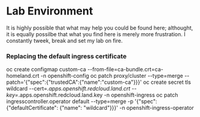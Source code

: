 # Lab Environment
It is highly possible that what may help you could be found here; althought, it is equally possilbe
that what you find here is merely more frustration. I constantly tweek, break and set my lab on fire.

### Replacing the default ingress certificate 
oc create configmap custom-ca --from-file=ca-bundle.crt=ca-homeland.crt -n openshift-config
oc patch proxy/cluster --type=merge --patch='{"spec":{"trustedCA":{"name":"custom-ca"}}}'
oc create secret tls wildcard --cert=_.apps.openshift.redcloud.land.crt --key=_.apps.openshift.redcloud.land.key -n openshift-ingress
oc patch ingresscontroller.operator default --type=merge -p '{"spec":{"defaultCertificate": {"name": "wildcard"}}}' -n openshift-ingress-operator